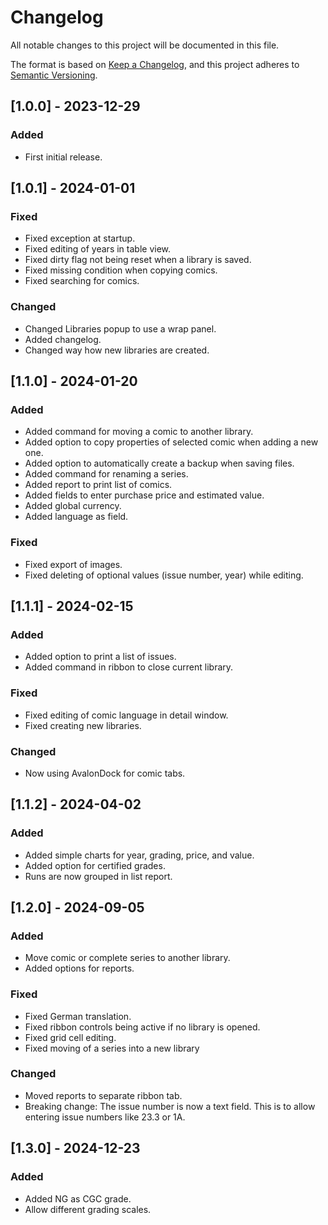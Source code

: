 # Changelog

All notable changes to this project will be documented in this file.

The format is based on [Keep a Changelog](https://keepachangelog.com/en/1.0.0/),
and this project adheres to [Semantic Versioning](https://semver.org/spec/v2.0.0.html).

## [1.0.0] - 2023-12-29

### Added
- First initial release.

## [1.0.1] - 2024-01-01

### Fixed
- Fixed exception at startup.
- Fixed editing of years in table view.
- Fixed dirty flag not being reset when a library is saved.
- Fixed missing condition when copying comics.
- Fixed searching for comics.

### Changed
- Changed Libraries popup to use a wrap panel.
- Added changelog.
- Changed way how new libraries are created.

## [1.1.0] - 2024-01-20

### Added
- Added command for moving a comic to another library.
- Added option to copy properties of selected comic when adding a new one.
- Added option to automatically create a backup when saving files.
- Added command for renaming a series.
- Added report to print list of comics.
- Added fields to enter purchase price and estimated value.
- Added global currency.
- Added language as field.

### Fixed
- Fixed export of images.
- Fixed deleting of optional values (issue number, year) while editing.

## [1.1.1] - 2024-02-15

### Added
- Added option to print a list of issues.
- Added command in ribbon to close current library.

### Fixed
- Fixed editing of comic language in detail window.
- Fixed creating new libraries.

### Changed 
- Now using AvalonDock for comic tabs.

## [1.1.2] - 2024-04-02

### Added
- Added simple charts for year, grading, price, and value.
- Added option for certified grades.
- Runs are now grouped in list report. 

## [1.2.0] - 2024-09-05

### Added
- Move comic or complete series to another library.
- Added options for reports.

### Fixed
- Fixed German translation.
- Fixed ribbon controls being active if no library is opened.
- Fixed grid cell editing.
- Fixed moving of a series into a new library

### Changed 
- Moved reports to separate ribbon tab.
- Breaking change: The issue number is now a text field. This is to allow entering issue numbers like 23.3 or 1A.

## [1.3.0] - 2024-12-23

### Added
- Added NG as CGC grade.
- Allow different grading scales.